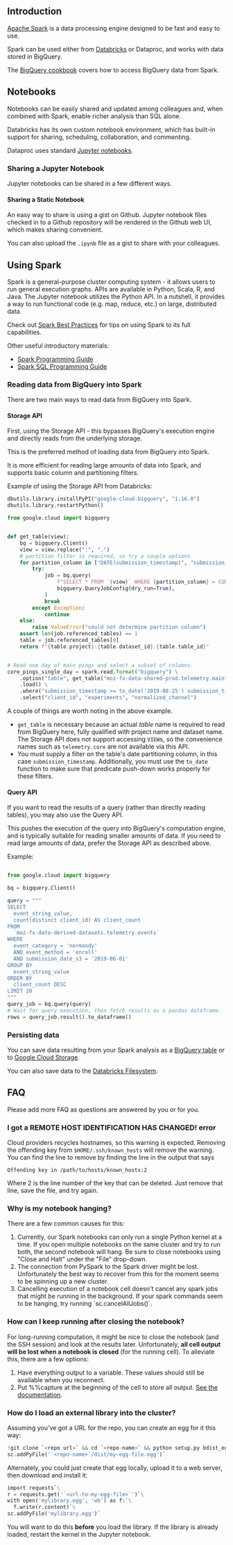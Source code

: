 Introduction
------------

[Apache Spark](https://spark.apache.org/)
is a data processing engine designed to be fast and easy to use.

Spark can be used either from [Databricks][db_example] or Dataproc, and works
with data stored in BigQuery.

The [BigQuery cookbook](../cookbooks/bigquery.md#from-spark) covers how to access
BigQuery data from Spark.

[db_example]: https://dbc-caf9527b-e073.cloud.databricks.com/#notebook/30598/command/30599

## Notebooks

Notebooks can be easily shared and updated among colleagues
and, when combined with Spark, enable richer analysis than SQL alone.

Databricks has its own custom notebook environment, which has built-in
support for sharing, scheduling, collaboration, and commenting.

Dataproc uses standard [Jupyter notebooks](https://jupyter.org/).

### Sharing a Jupyter Notebook

Jupyter notebooks can be shared in a few different ways.

#### Sharing a Static Notebook

An easy way to share is using a gist on Github. Jupyter notebook files checked
in to a Github repository will be rendered in the Github web UI, which makes
sharing convenient.

You can also upload the `.ipynb` file as a gist to share with your colleagues.

Using Spark
-----------

Spark is a general-purpose cluster computing system - it allows users to
run general execution graphs. APIs are available in Python, Scala, R, and
Java. The Jupyter notebook utilizes the Python API. In a nutshell, it
provides a way to run functional code (e.g. map, reduce, etc.) on large,
distributed data.

Check out
[Spark Best Practices](https://robertovitillo.com/2015/06/30/spark-best-practices/)
for tips on using Spark to its full capabilities.

Other useful introductory materials:
* [Spark Programming Guide](https://spark.apache.org/docs/latest/programming-guide.html)
* [Spark SQL Programming Guide](https://spark.apache.org/docs/latest/sql-programming-guide.html)


### Reading data from BigQuery into Spark

There are two main ways to read data from BigQuery into Spark.

#### Storage API
First, using the Storage API - this bypasses BigQuery's execution engine and
directly reads from the underlying storage.

This is the preferred method of loading data from BigQuery into Spark.

It is more efficient for reading large amounts of data into Spark, and
supports basic column and partitioning filters.

Example of using the Storage API from Databricks:
```python
dbutils.library.installPyPI("google-cloud-bigquery", "1.16.0")
dbutils.library.restartPython()

from google.cloud import bigquery


def get_table(view):
    bq = bigquery.Client()
    view = view.replace(":", ".")
    # partition filter is required, so try a couple options
    for partition_column in ["DATE(submission_timestamp)", "submission_date"]:
        try:
            job = bq.query(
                f"SELECT * FROM `{view}` WHERE {partition_column} = CURRENT_DATE",
                bigquery.QueryJobConfig(dry_run=True),
            )
            break
        except Exception:
            continue
    else:
        raise ValueError("could not determine partition column")
    assert len(job.referenced_tables) == 1
    table = job.referenced_tables[0]
    return f"{table.project}:{table.dataset_id}.{table.table_id}"


# Read one day of main pings and select a subset of columns.
core_pings_single_day = spark.read.format("bigquery") \
    .option("table", get_table("moz-fx-data-shared-prod.telemetry.main")) \
    .load() \
    .where("submission_timestamp >= to_date('2019-08-25') submission_timestamp < to_date('2019-08-26')") \
    .select("client_id", "experiments", "normalized_channel")
```

A couple of things are worth noting in the above example.

* `get_table` is necessary because an actual _table_ name is required to read
  from BigQuery here, fully qualified with project name and dataset name.
  The Storage API does not support accessing `VIEW`s, so the convenience names
  such as `telemetry.core` are not available via this API.
* You must supply a filter on the table's date partitioning column, in this
  case `submission_timestamp`.
  Additionally, you must use the `to_date` function to make sure that predicate
  push-down works properly for these filters.

#### Query API

If you want to read the results of a query (rather than directly reading
tables), you may also use the Query API.

This pushes the execution of the query into BigQuery's computation engine,
and is typically suitable for reading smaller amounts of data. If you need
to read large amounts of data, prefer the Storage API as described above.

Example:
```python

from google.cloud import bigquery

bq = bigquery.Client()

query = """
SELECT
  event_string_value,
  count(distinct client_id) AS client_count
FROM
  `moz-fx-data-derived-datasets.telemetry.events`
WHERE
  event_category = 'normandy'
  AND event_method = 'enroll'
  AND submission_date_s3 = '2019-06-01'
GROUP BY
  event_string_value
ORDER BY
  client_count DESC
LIMIT 20
"""
query_job = bq.query(query)
# Wait for query execution, then fetch results as a pandas dataframe.
rows = query_job.result().to_dataframe()

```


### Persisting data

You can save data resulting from your Spark analysis as a [BigQuery table][persist_bq]
or to [Google Cloud Storage][persist_gcs].

You can also save data to the [Databricks Filesystem][dbfs].

[dbfs]: https://docs.databricks.com/user-guide/databricks-file-system.html#dbfs
[persist_bq]: ../cookbooks/bigquery.md#writing-query-results-to-a-permanent-table
[persist_gcs]: ../cookbooks/bigquery.md#writing-results-to-gcs-object-store


FAQ
---

Please add more FAQ as questions are answered by you or for you.

### I got a REMOTE HOST IDENTIFICATION HAS CHANGED! error

Cloud providers recycles hostnames, so this warning is expected.
Removing the offending key from `$HOME/.ssh/known_hosts` will remove the warning.
You can find the line to remove by finding the line in the output that says

`Offending key in /path/to/hosts/known_hosts:2`

Where 2 is the line number of the key that can be deleted.
Just remove that line, save the file, and try again.

### Why is my notebook hanging?

There are a few common causes for this:

1. Currently, our Spark notebooks can only run a single Python kernel at
   a time. If you open multiple notebooks on the same cluster and try to
   run both, the second notebook will hang. Be sure to close notebooks
   using "Close and Halt" under the "File" drop-down.
2. The connection from PySpark to the Spark driver might be lost.
   Unfortunately the best way to recover from this for the moment seems to
   be spinning up a new cluster.
3. Cancelling execution of a notebook cell doesn't cancel any spark jobs
   that might be running in the background. If your spark commands seem to
   be hanging, try running \`sc.cancelAllJobs()\`.

### How can I keep running after closing the notebook?

For long-running computation, it might be nice to close the notebook
(and the SSH session) and look at the results later.
Unfortunately, **all cell output will be lost when a notebook is closed**
(for the running cell).
To alleviate this, there are a few options:

1. Have everything output to a variable. These values should still be
   available when you reconnect.
2. Put %%capture at the beginning of the cell to store all output.
   [See the documentation](https://ipython.org/ipython-doc/3/interactive/magics.html#cellmagic-capture).

### How do I load an external library into the cluster?

Assuming you've got a URL for the repo, you can create an egg for it
this way:

```python
!git clone `<repo url>` && cd `<repo-name>` && python setup.py bdist_egg`\
sc.addPyFile('`<repo-name>`/dist/my-egg-file.egg')`
```

Alternately, you could just create that egg locally, upload it to a web
server, then download and install it:

```python
import requests`\
r = requests.get('`<url-to-my-egg-file>`')`\
with open('mylibrary.egg', 'wb') as f:`\
  f.write(r.content)`\
sc.addPyFile('mylibrary.egg')`
```

You will want to do this **before** you load the library. If the library
is already loaded, restart the kernel in the Jupyter notebook.
